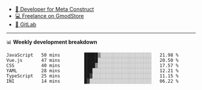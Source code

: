 - [🎈 Developer for Meta Construct](https://metastruct.net)
- [💻 Freelance on GmodStore](https://www.gmodstore.com/users/Tenrys)
- [🦊 GitLab](https://gitlab.com/Tenrys)

---

📊 **Weekly development breakdown**
<!--START_SECTION:waka-->

```text
JavaScript   50 mins         █████▒░░░░░░░░░░░░░░░░░░░   21.98 %
Vue.js       47 mins         █████░░░░░░░░░░░░░░░░░░░░   20.50 %
CSS          40 mins         ████▒░░░░░░░░░░░░░░░░░░░░   17.57 %
YAML         28 mins         ███░░░░░░░░░░░░░░░░░░░░░░   12.21 %
TypeScript   25 mins         ██▓░░░░░░░░░░░░░░░░░░░░░░   11.15 %
INI          14 mins         █▓░░░░░░░░░░░░░░░░░░░░░░░   06.22 %
```

<!--END_SECTION:waka-->
